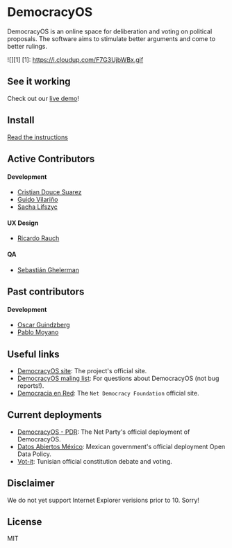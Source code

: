 # DemocracyOS
DemocracyOS is an online space for deliberation and voting on political proposals. The software aims to stimulate better arguments and come to better rulings.

![][1]
[1]: https://i.cloudup.com/F7G3UjbWBx.gif

## See it working
Check out our [live demo](http://demo.democracyos.org)!

## Install
[Read the instructions](https://github.com/DemocracyOS/app/wiki/Installation)

## Active Contributors

#### Development

* [Cristian Douce Suarez](http://twitter.com/cristiandouce)
* [Guido Vilariño](http://twitter.com/gvilarino)
* [Sacha Lifszyc](https://twitter.com/slifszyc)

#### UX Design

* [Ricardo Rauch](http://twitter.com/gravityonmars)

#### QA

* [Sebastián Ghelerman](https://twitter.com/bastianhell)

## Past contributors

#### Development

* [Oscar Guindzberg](https://github.com/oscarguindzberg)
* [Pablo Moyano](https://github.com/ultraklon)

## Useful links

* [DemocracyOS site](http://www.democracyos.org): The project's official site.
* [DemocracyOS maling list](http://groups.google.com/group/democracyos-app): For questions about DemocracyOS (not bug reports!).
* [Democracia en Red](http://www.democraciaenred.org): The `Net Democracy Foundation` official site.


## Current deployments
* [DemocracyOS - PDR](http://dos.partidodelared.org): The Net Party's official deployment of DemocracyOS.
* [Datos Abiertos México](http://datos.gob.mx): Mexican government's official deployment Open Data Policy.
* [Vot-it](http://vot-it.org/): Tunisian official constitution debate and voting.

## Disclaimer

We do not yet support Internet Explorer verisions prior to 10. Sorry!

## License 

MIT
